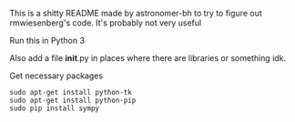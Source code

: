 This is a shitty README made by astronomer-bh to try to figure out rmwiesenberg's code.  It's probably not very useful

Run this in Python 3

Also add a file __init__.py in places where there are libraries or something idk.


Get necessary packages
```
sudo apt-get install python-tk  
sudo apt-get install python-pip  
sudo pip install sympy
```
